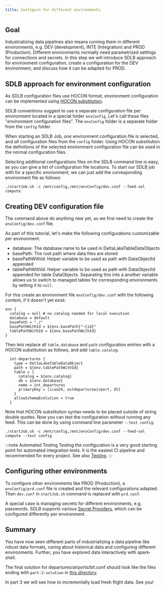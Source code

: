 ```yaml
---
title: Configure for different environments
---
```


## Goal

Industrializing data pipelines also means running them in different environments, e.g. DEV (development), INTE (Integration) and PROD (Production).
Different environments normally need parametrized settings for connections and secrets.
In this step we will introduce SDLB approach for environment configuration, create a configuration for the DEV environment, and discuss how it can be adapted for PROD.

## SDLB approach for environment configuration

As SDLB configuration files use HOCON format, environment configuration can be implemented using [HOCON substitution](https://github.com/lightbend/config/blob/master/HOCON.md#substitutions). 

SDLB conventions suggest to use a separate configuration file per environment located in a special folder `envConfig`.
Let's call these files "environment configuration files". The `envConfig` folder is a separate folder from the `config` folder.

When starting an SDLB Job, *one* environment configuration file is selected, and *all* configuration files from the `config` folder.
Using HOCON substitution the definitions of the selected environment configuration file can be used in the normal configuration files.  

Selecting additional configurations files on the SDLB command line is easy, as you can give a list of configuration file locations.
To start our SDLB job with for a specific environment, we can just add the corresponding environment file as follows:
```
./startJob.sh -c /mnt/config,/mnt/envConfig/dev.conf --feed-sel compute
```

## Creating DEV configuration file

The command above do anything new yet, as we first need to create the `envConfig/dev.conf` file.

As part of this tutorial, let's make the following configurations customizable per environment:
- database: The database name to be used in DeltaLakeTableDataObjects
- basePath: The root path where data files are stored
- basePathWithId: Helper variable to be used as path with DataObjectId appended
- tablePathWithId: Helper variable to be used as path with DataObjectId appended for table DataObjects.
  Separating this into a another variable allows us to switch to managed tables for corresponding environments by setting it to `null`.  

For this create an environment file `envConfig/dev.conf` with the following content, if it doesn't yet exist:
```
env {
  catalog = null # no catalog needed for local execution
  database = default
  basePath = "./"
  basePathWithId = ${env.basePath}"~{id}"
  tablePathWithId = ${env.basePathWithId}  
}
```

Then lets replace all `table.database` and `path` configuration entries with a HOCON substitution as follows, and add `table.catalog`:
```
  int-departures {
    type = DeltaLakeTableDataObject
    path = ${env.tablePathWithId}
    table = {
      catalog = ${env.catalog}
      db = ${env.database}
      name = int_departures
      primaryKey = [icao24, estdepartureairport, dt]
    }
    allowSchemaEvolution = true
  }
```

Note that HOCON substitution syntax needs to be placed outside of string double quotes.
Now you can test the configuration without running any feed. This can be done by using command line parameter `--test config`: 
```
./startJob.sh -c /mnt/config,/mnt/envConfig/dev.conf --feed-sel compute --test config
```

:::note Automated Testing
Testing the configuration is a very good starting point for automated integration tests.
It is the easiest CI pipeline and recommended for every project. See also [Testing](/docs/reference/testing.md).
:::

## Configuring other environments

To configure other environments like PROD (Production), a `envConfig/prd.conf` file is created and the relevant configurations adapted.
Then `dev.conf` in `startJob.sh` command is replaced with `prd.conf`.

A special case is managing secrets for different environments, e.g. passwords.
SDLB supports various [Secret Providers](/docs/reference/hoconSecrets.md), which can be configured differently per environment.

## Summary

You have now seen different parts of industrializing a data pipeline like robust data formats, caring about historical data and configuring different environments.
Further, you have explored data interactively with spark-shell. 

The final solution for departures/airports/btl.conf should look like the files ending with `part-2-solution` in [this directory](https://github.com/smart-data-lake/getting-started/tree/master/config).

In part 3 we will see how to incrementally load fresh flight data.
See you!

